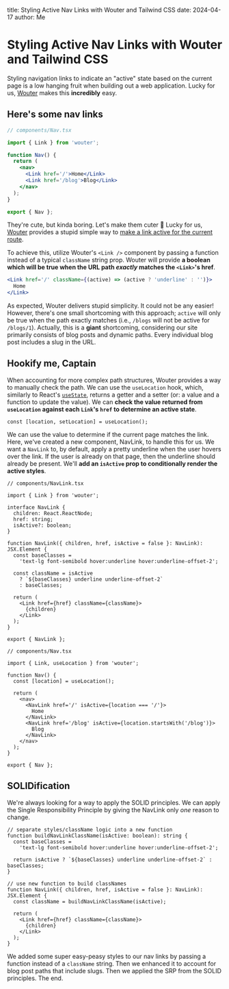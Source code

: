 title: Styling Active Nav Links with Wouter and Tailwind CSS
date: 2024-04-17
author: Me

# Styling Active Nav Links with Wouter and Tailwind CSS

Styling navigation links to indicate an "active" state based on the current page is a low hanging fruit when building out a web application. Lucky for us, [Wouter](https://github.com/molefrog/wouter?tab=readme-ov-file#how-do-i-make-a-link-active-for-the-current-route) makes this **incredibly** easy.

## Here's some nav links

```jsx
// components/Nav.tsx

import { Link } from 'wouter';

function Nav() {
  return (
    <nav>
      <Link href='/'>Home</Link>
      <Link href='/blog'>Blog</Link>
    </nav>
  );
}

export { Nav };
```

They're cute, but kinda boring. Let's make them cuter 💅 Lucky for us, [Wouter](https://github.com/molefrog/wouter) provides a stupid simple way to [make a link active for the current route](https://github.com/molefrog/wouter?tab=readme-ov-file#how-do-i-make-a-link-active-for-the-current-route).

To achieve this, utilize Wouter's `<Link />` component by passing a function instead of a typical `className` string prop. Wouter will provide **a boolean which will be true when the URL path _exactly_ matches the `<Link>`'s href**.

```jsx
<Link href='/' className={(active) => (active ? 'underline' : '')}>
  Home
</Link>
```

As expected, Wouter delivers stupid simplicity. It could not be any easier! However, there's one small shortcoming with this approach; `active` will only be true when the path exactly matches (i.e., `/blogs` will not be active for `/blogs/1`). Actually, this is a **giant** shortcoming, considering our site primarily consists of blog posts and dynamic paths. Every individual blog post includes a slug in the URL.

## Hookify me, Captain

When accounting for more complex path structures, Wouter provides a way to manually check the path. We can use the `useLocation` hook, which, similarly to React's [`useState`](https://react.dev/reference/react/useState), returns a getter and a setter (or: a value and a function to update the value). We can **check the value returned from `useLocation` against each `Link`'s `href` to determine an active state**.

```tsx
const [location, setLocation] = useLocation();
```

We can use the value to determine if the current page matches the link. Here, we've created a new component, NavLink, to handle this for us. We want a `NavLink` to, by default, apply a pretty underline when the user hovers over the link. If the user is already on that page, then the underline should already be present. We'll **add an `isActive` prop to conditionally render the active styles**.

```tsx
// components/NavLink.tsx

import { Link } from 'wouter';

interface NavLink {
  children: React.ReactNode;
  href: string;
  isActive?: boolean;
}

function NavLink({ children, href, isActive = false }: NavLink): JSX.Element {
  const baseClasses =
    'text-lg font-semibold hover:underline hover:underline-offset-2';

  const className = isActive
    ? `${baseClasses} underline underline-offset-2`
    : baseClasses;

  return (
    <Link href={href} className={className}>
      {children}
    </Link>
  );
}

export { NavLink };
```

```tsx
// components/Nav.tsx

import { Link, useLocation } from 'wouter';

function Nav() {
  const [location] = useLocation();

  return (
    <nav>
      <NavLink href='/' isActive={location === '/'}>
        Home
      </NavLink>
      <NavLink href='/blog' isActive={location.startsWith('/blog')}>
        Blog
      </NavLink>
    </nav>
  );
}

export { Nav };
```

## SOLIDification

We're always looking for a way to apply the SOLID principles. We can apply the Single Responsibility Principle by giving the NavLink only _one_ reason to change.

```tsx
// separate styles/className logic into a new function
function buildNavLinkClassName(isActive: boolean): string {
  const baseClasses =
    'text-lg font-semibold hover:underline hover:underline-offset-2';

  return isActive ? `${baseClasses} underline underline-offset-2` : baseClasses;
}
```

```tsx
// use new function to build classNames
function NavLink({ children, href, isActive = false }: NavLink): JSX.Element {
  const className = buildNavLinkClassName(isActive);

  return (
    <Link href={href} className={className}>
      {children}
    </Link>
  );
}
```

We added some super easy-peasy styles to our nav links by passing a function instead of a `className` string. Then we enhanced it to account for blog post paths that include slugs. Then we applied the SRP from the SOLID principles. The end.
